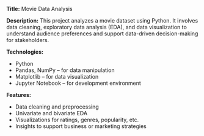 **Title:** Movie Data Analysis

**Description:** This project analyzes a movie dataset using Python. It involves data cleaning, exploratory data analysis (EDA), and data visualization to understand audience preferences and support data-driven decision-making for stakeholders.

**Technologies:**
- Python
- Pandas, NumPy – for data manipulation
- Matplotlib – for data visualization
- Jupyter Notebook – for development environment

**Features:**
- Data cleaning and preprocessing
- Univariate and bivariate EDA
- Visualizations for ratings, genres, popularity, etc.
- Insights to support business or marketing strategies
